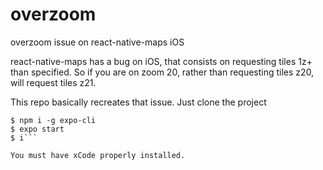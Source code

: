 # overzoom
overzoom issue on react-native-maps iOS


react-native-maps has a bug on iOS, that consists on requesting tiles 1z+ than specified.
So if you are on zoom 20, rather than requesting tiles z20, will request tiles z21.

This repo basically recreates that issue.
Just clone the project

```$ npm i
$ npm i -g expo-cli
$ expo start
$ i```

You must have xCode properly installed.
